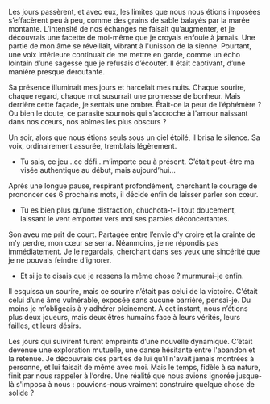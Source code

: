 Les jours passèrent, et avec eux, les limites que nous nous étions imposées s’effacèrent peu à peu, comme des grains de sable balayés par la marée montante. L’intensité de nos échanges ne faisait qu’augmenter, et je découvrais une facette de moi-même que je croyais enfouie à jamais. Une partie de mon âme se réveillait, vibrant à l'unisson de la sienne. Pourtant, une voix intérieure continuait de me mettre en garde, comme un écho lointain d’une sagesse que je refusais d’écouter. Il était captivant, d’une manière presque déroutante. 

Sa présence illuminait mes jours et harcelait mes nuits. Chaque sourire, chaque regard, chaque mot susurrait une promesse de bonheur. Mais derrière cette façade, je sentais une ombre. Était-ce la peur de l’éphémère ? Ou bien le doute, ce parasite sournois qui s’accroche à l'amour naissant dans nos cœurs, nos abîmes les plus obscurs ? 

Un soir, alors que nous étions seuls sous un ciel étoilé, il brisa le silence. Sa voix, ordinairement assurée, tremblais légèrement.
-	Tu sais, ce jeu…ce défi…m’importe peu à présent. C’était peut-être ma visée authentique au début, mais aujourd’hui… 

Après une longue pause, respirant profondément, cherchant le courage de prononcer ces 6 prochains mots, il décide enfin de laisser parler son cœur. 

-	Tu es bien plus qu’une distraction, chuchota-t-il tout doucement, laissant le vent emporter vers moi ses paroles déconcertantes.

Son aveu me prit de court. Partagée entre l’envie d’y croire et la crainte de m’y perdre, mon cœur se serra. Néanmoins, je ne répondis pas immédiatement. Je le regardais, cherchant dans ses yeux une sincérité que je ne pouvais feindre d’ignorer.
-	Et si je te disais que je ressens la même chose ? murmurai-je enfin.

Il esquissa un sourire, mais ce sourire n’était pas celui de la victoire. C'était celui d’une âme vulnérable, exposée sans aucune barrière, pensai-je. Du moins je m’obligeais à y adhérer pleinement. À cet instant, nous n’étions plus deux joueurs, mais deux êtres humains face à leurs vérités, leurs failles, et leurs désirs. 

Les jours qui suivirent furent empreints d’une nouvelle dynamique. C’était devenue une exploration mutuelle, une danse hésitante entre l'abandon et la retenue. Je découvrais des parties de lui qu’il n'avait jamais montrées à personne, et lui faisait de même avec moi. Mais le temps, fidèle à sa nature, finit par nous rappeler à l’ordre. Une réalité que nous avions ignorée jusque-là s'imposa à nous : pouvions-nous vraiment construire quelque chose de solide ?
